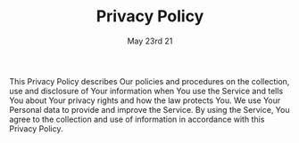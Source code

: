 ---
title: Privacy Policy
path: /privacy-policy
templateKey: privacy-policy-page
date: May 23rd 21
body: >-
    This Privacy Policy describes Our policies and procedures on the collection, use and disclosure of Your information when You use the Service and tells You about Your privacy rights and how the law protects You.

    We use Your Personal data to provide and improve the Service. By using the Service, You agree to the collection and use of information in accordance with this Privacy Policy.
---